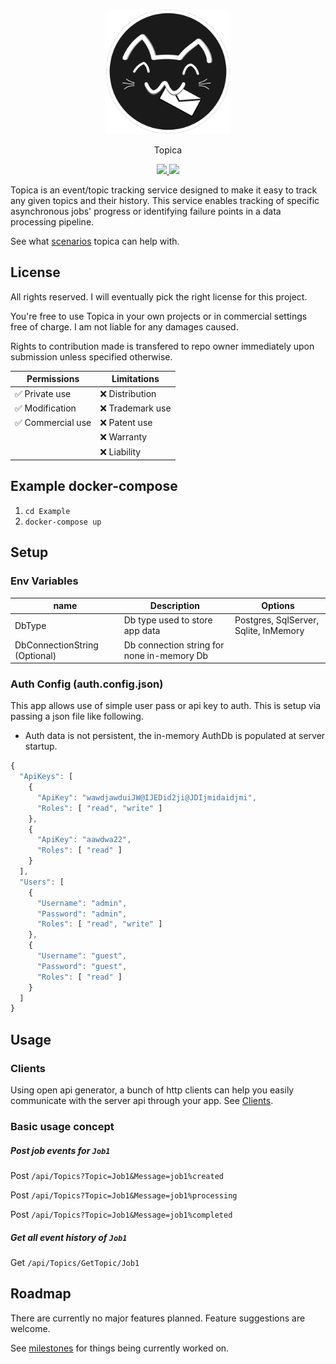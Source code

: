 <p align="center">
<img height="200" src="Source/Assets/Logo.svg"/>
</p>
<p align="center">
 Topica
</p>
<p align="center">
<a href="https://github.com/SnazziesLab/Topica/releases">
<img src="https://img.shields.io/github/v/release/SnazziesLab/Topica?style=flat-square"/>
</a>
<img src="https://github.com/SnazziesLab/Topica/actions/workflows/docker-publish.yml/badge.svg?branch=master"/>
</p>

Topica is an event/topic tracking service designed to make it easy to track any given topics and their history.
This service enables tracking of specific asynchronous jobs' progress or identifying failure points in a data processing pipeline.

See what [scenarios](./Scenarios) topica can help with.

## License

All rights reserved.
I will eventually pick the right license for this project.

You're free to use Topica in your own projects or in commercial settings free of charge. I am not liable for any damages caused.

Rights to contribution made is transfered to repo owner immediately upon submission unless specified otherwise.

| Permissions       | Limitations      |
| ----------------- | ---------------- |
| ✅ Private use    | ❌ Distribution  |
| ✅ Modification   | ❌ Trademark use |
| ✅ Commercial use | ❌ Patent use    |
|                   | ❌ Warranty      |
|                   | ❌ Liability     |

## Example docker-compose

1. `cd Example`
2. `docker-compose up`

## Setup

### Env Variables

| name                          | Description                                | Options                               |
| ----------------------------- | ------------------------------------------ | ------------------------------------- |
| DbType                        | Db type used to store app data             | Postgres, SqlServer, Sqlite, InMemory |
| DbConnectionString (Optional) | Db connection string for none in-memory Db |                                       |

### Auth Config (auth.config.json)

This app allows use of simple user pass or api key to auth. This is setup via passing a json file like following.

- Auth data is not persistent, the in-memory AuthDb is populated at server startup.

```js
{
  "ApiKeys": [
    {
      "ApiKey": "wawdjawduiJW@IJEDid2ji@JDIjmidaidjmi",
      "Roles": [ "read", "write" ]
    },
    {
      "ApiKey": "aawdwa22",
      "Roles": [ "read" ]
    }
  ],
  "Users": [
    {
      "Username": "admin",
      "Password": "admin",
      "Roles": [ "read", "write" ]
    },
    {
      "Username": "guest",
      "Password": "guest",
      "Roles": [ "read" ]
    }
  ]
}
```

## Usage

### Clients

Using open api generator, a bunch of http clients can help you easily communicate with the server api through your app.
See [Clients]("./Source/Clients).

### Basic usage concept

##### Post job events for `Job1`

Post `/api/Topics?Topic=Job1&Message=job1%created`

Post `/api/Topics?Topic=Job1&Message=job1%processing`

Post `/api/Topics?Topic=Job1&Message=job1%completed`

##### Get all event history of `Job1`

Get `/api/Topics/GetTopic/Job1`

## Roadmap

There are currently no major features planned. Feature suggestions are welcome.

See [milestones](https://github.com/SnazziesLab/Topica/milestones) for things being currently worked on.
